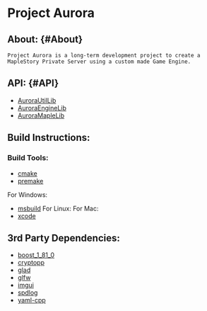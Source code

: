 # Project Aurora

## About: {#About}
```
Project Aurora is a long-term development project to create a MapleStory Private Server using a custom made Game Engine.
```

## API: {#API}
* [AuroraUtilLib](https://duncanbauer.github.io/AuroraUtilLib)
* [AuroraEngineLib](https://duncanbauer.github.io/AuroraEngineLib)
* [AuroraMapleLib](https://duncanbauer.github.io/AuroraMapleLib)

## Build Instructions:
### Build Tools:
* [cmake](https://cmake.org)
* [premake](https://github.com/premake/premake-core)

For Windows:
* [msbuild]()
For Linux:
For Mac:
* [xcode]()

## 3rd Party Dependencies:
* [boost_1_81_0](https://github.com/boostorg/boost)
* [cryptopp](https://github.com/weidai11/cryptopp)
* [glad](glad.dav1d.de)
* [glfw](https://github.com/glfw/glfw)
* [imgui](https://github.com/ocornut/imgui)
* [spdlog](https://github.com/gabime/spdlog)
* [yaml-cpp](https://github.com/jbeder/yaml-cpp)